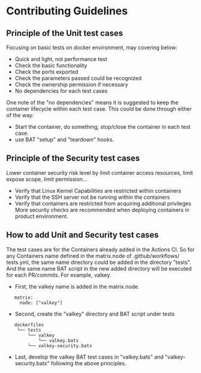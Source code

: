 Contributing Guidelines
=======================

Principle of the Unit test cases
----------------------------

Focusing on basic tests on docker environment, may covering below:
* Quick and light, not performance test
* Check the basic functionality
* Check the ports exported
* Check the parameters passed could be recognized
* Check the ownership permission if necessary
* No dependencies for each test cases

One note of the "no dependencies" means it is suggested to keep the
container lifecycle within each test case. This could be done through
either of the way:
* Start the container, do something, stop/close the container in each
test case.
* use BAT "setup" and "teardown" hooks.

Principle of the Security test cases
----------------------------
Lower container security risk level by limit container access resources, limit expose scope, limit permission... 
* Verify that Linux Kernel Capabilities are restricted within containers
* Verify that the SSH server not be running within the containers
* Verify that containers are restricted from acquiring additional privileges
More security checks are recommended when deploying containers in product environment.   

How to add Unit and Security test cases
------------------------------------

The test cases are for the Containers already added in the Actions CI.
So for any Containers name defined in the matrix.node of .github/workflows/
tests.yml, the same name directory could be added in the directory "tests".
And the same name BAT script in the new added directory will be executed for
each PR/commits. For example, valkey.
* First, the valkey name is added in the matrix.node.
```
   matrix:
     node: ["valkey"]
```

* Second, create the "valkey" directory and BAT script under tests
```
   dockerfiles
    └── tests
        └── valkey
            └── valkey.bats
	    └── valkey-security.bats
```

* Last, develop the valkey BAT test cases in "valkey.bats" and "valkey-security.bats" following the above
principles.

